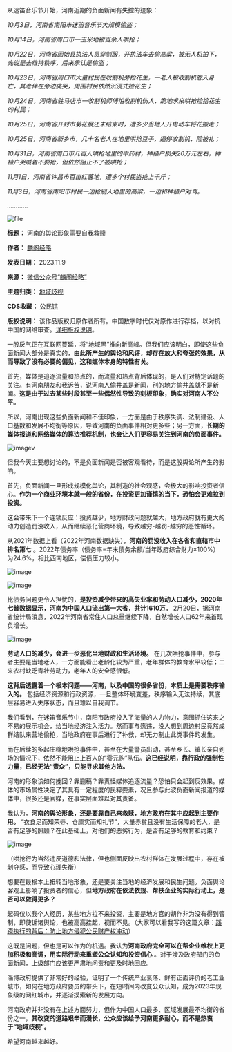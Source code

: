 从迷笛音乐节开始，河南近期的负面新闻有失控的迹象：


*10月3日，河南省南阳市迷笛音乐节大规模偷盗；*


*10月14日，河南省周口市一玉米地被百余人哄抢；*


*10月22日，河南省固始县执法人员穿制服，开执法车去偷高粱，被无人机拍下，先说是去维持秩序，后来承认是偷盗；*


*10月23日，河南省周口市大量村民在收割机旁捡花生，一老人被收割机卷入身亡，其老伴在旁边痛哭，周围村民依然沉浸式捡花生；*


*10月24日，河南省驻马店市一收割机师傅怕收割机伤人，跪地求来哄抢捡拾花生的村民；*


*10月25日，河南省开封市菊花展还未结束时，遭多少当地人开电动车将花搬走；*


*10月25日，河南省新乡市，几十名老人在地里哄抢豆子，逼停收割机，险被扎；*


*10月31日，河南省周口市几百人哄抢地里的中药材，种植户损失20万元左右，种植户哭喊着不要抢，但依然阻止不了被哄抢；*


*11月1日，河南省许昌市百亩红薯地，遭多个村民盗挖上千斤；*


*11月3日，河南省南阳市村民一边抢别人地里的高粱，一边和种植户对骂。*


*…………*


![file](https://chinadigitaltimes.net/chinese/files/2023/11/image-1699515568004.png)




**标题：** 河南的舆论形象需要自我救赎  

**作者：** [麟阁经略](https://chinadigitaltimes.net/space/麟阁经略)  

**发表日期：** 2023.11.9  

**来源：** [微信公众号“麟阁经略”](https://web.archive.org/web/https://mp.weixin.qq.com/s/NBb_gnFucAs0zjBtFOkRYg)  

**主题归类：** [地域歧视](https://chinadigitaltimes.net/space/地域歧视)  

**CDS收藏：** [公民馆](https://chinadigitaltimes.net/space/%E5%85%AC%E6%B0%91%E9%A6%86)  

**版权说明：** 该作品版权归原作者所有。中国数字时代仅对原作进行存档，以对抗中国的网络审查。[详细版权说明](https://chinadigitaltimes.net/chinese/copyright)。


一股戾气正在互联网蔓延，将“地域黑”推向新高峰。但我们应该明白，即使这些负面新闻大部分是真实的，**由此所产生的舆论和风评，却存在放大和夸张的效果，从而导致了没有必要的偏见，这和媒体本身的特性有关。** 


首先，媒体是追逐流量和热点的，而流量和热点背后体现的，是人们对特定话题的关注。有河南朋友和我诉苦，说河南人偷井盖是新闻，别的地方偷井盖就不是新闻。**这是由于过去某些时段甚至一些偶然性导致的刻板印象，确实对河南人不公平。** 


所以，河南出现这些负面新闻和不佳印象，一方面是由于秩序失调、法制建设、人口基数和发展不均衡等原因，导致河南的负面事件相对更多些；另一方面，**长期的媒体报道和网络媒体的算法推荐机制，也会让人们更容易关注到河南的负面事件。** 


![imagev](https://chinadigitaltimes.net/chinese/files/2023/11/post-701992-654cb89b98d06.)


但我今天主要想讨论的，不是负面新闻是否被客观看待，而是这股舆论所产生的影响。


首先，负面新闻一旦形成规模化舆论，其制造的社会观感，会极大的影响投资者信心。**作为一个商业环境本就一般的省份，在投资更加谨慎的当下，恐怕会更难拉到投资。** 


这会带来下一个连锁反应：投资越少，地方财政问题就越大，地方政府就有更大的动力创造罚没收入，从而继续恶化营商环境，导致越穷-越罚-越穷的恶性循环。


从2021年数据上看（2022年河南数据缺失），**河南的罚没收入在各省和直辖市中排名第七** 。2022年债务率（债务率=年末债务余额/当年政府综合财力×100%）为24.6%，相比西南地区，偿债压力较小。


![image](https://chinadigitaltimes.net/chinese/files/2023/11/post-701992-654cb89ba283d.)


![image](https://chinadigitaltimes.net/chinese/files/2023/11/post-701992-654cb89bac735.)


比债务问题更令人担忧的，**是投资减少带来的高失业率和劳动人口减少，2020年七普数据显示，河南为中国人口流出第一大省，共计1610万。** 2月20日，据河南省统计局消息，2022年河南省常住人口总量继续下降，自然增长人口62年来首现负增长。


![image](https://chinadigitaltimes.net/chinese/files/2023/11/post-701992-654cb89bb3ce6.png)


**劳动人口的减少，会进一步恶化当地财政和生活环境。** 在几次哄抢事件中，参与者主要是当地老人，一方面能看出老龄化较为严重，老年群体的教育水平较低；二来农村缺乏青壮劳动力，老年人的安全感很低。


**这背后透露着一个根本问题——河南，以及中国的很多省份，本质上是需要秩序输入的。** 包括经济资源和行政资源，一旦整体环境变差，秩序输入无法持续，其底层容易进入失序状态，而且难以自我调节。


我们看到，在迷笛音乐节中，南阳市政府投入了海量的人力物力，意图抓住这来之不易的展示机会，给当地经济注入活力。然而事与愿违，没人想到周边村民竟然成群结队来营地偷抢，当地政府在事后进行了补救，却无力制止此类事件的发生。


而在后续的多起庄稼地哄抢事件中，甚至在大量警员出动，甚至乡长、镇长亲自到场的情况下，依然不能阻止上百人的“零元购”队伍。**这已经说明，靠行政的强制性力量，已经无法“责众”，只能寻求其他方法。** 


河南的形象该如何挽回？靠删稿？靠责怪媒体追逐流量？恐怕只会起到反效果。媒体的市场属性决定了其具有一定程度的民粹要素，况且参与此波负面新闻报道的媒体中，很多还是官媒，在事实层面难以对其责备。


我认为，**河南的舆论形象，还是要靠自己来救赎，地方政府在其中应起到主要作用。** “衣食足而知荣辱、仓廪实而知礼节”，大量赤贫且没有生活保障的老人，是否有足够的照顾？在此基础上，对他们的恶劣行为，是否有足够的教育和约束？


![image](https://chinadigitaltimes.net/chinese/files/2023/11/post-701992-654cb89bbffd8.png)


（哄抢行为当然违反道德和法律，但也侧面反映出农村群体在发展过程中，存在被剥夺感，而导致心理失衡）


想要在最根本上扭转当地形象，还是要关注当地的经济发展和民生问题。负面舆论客观上影响了投资者的信心，但**地方政府在依法依规、帮扶企业的实际行动上，是否可以做得更多？** 


起码仅以我个人经历，某些地方拉不来投资，主要是地方官的胡作非为没有得到管制，即使诉诸舆论，也被高高挂起，视而不见。（大家可以看我写的这篇文章：[蹊跷执行的背后：防止地方侵犯公民财产权冲动](http://mp.weixin.qq.com/s?__biz=MzU3NDM0NzA0Nw==\&mid=2247502609\&idx=2\&sn=6abd58b474218996c53144666358a4eb\&chksm=fd314959ca46c04f2e6f40a0d9e0f28ebc62627d2162922f048e22e025568acce8efeecbfa07\&scene=21#wechat_redirect)）


这既是问题，但也是可以作为的机遇。我认为**河南政府完全可以在帮企业维权上更加积极和高调，用实际行动来重塑公众认知和投资信心** 。对于涉及政府部门的负面新闻，上级部门应该更严肃地问责和更及时地回应。


淄博政府提供了非常好的经验，证明了一个传统产业衰落、鲜有正面评价的老工业城市，如何在地方政府要员的带头下，在短时间内改变公众认知，成为2023年现象级的网红城市，并逐渐摸索新的发展方向。


河南政府并非没有在上述方面努力，但作为中国人口最多、区域发展最不均衡的省份之一，**其改变的道路艰辛而漫长，公众应该给予河南更多耐心，而不是热衷于“地域歧视”。** 


希望河南越来越好。

